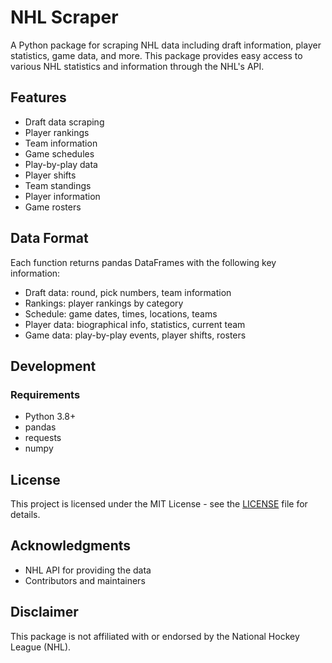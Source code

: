 # NHL Scraper

A Python package for scraping NHL data including draft information, player statistics, game data, and more. This package provides easy access to various NHL statistics and information through the NHL's API.

## Features

- Draft data scraping
- Player rankings
- Team information
- Game schedules
- Play-by-play data
- Player shifts
- Team standings
- Player information
- Game rosters

## Data Format

Each function returns pandas DataFrames with the following key information:

- Draft data: round, pick numbers, team information
- Rankings: player rankings by category
- Schedule: game dates, times, locations, teams
- Player data: biographical info, statistics, current team
- Game data: play-by-play events, player shifts, rosters

## Development

### Requirements
- Python 3.8+
- pandas
- requests
- numpy

## License

This project is licensed under the MIT License - see the [LICENSE](LICENSE) file for details.

## Acknowledgments

- NHL API for providing the data
- Contributors and maintainers

## Disclaimer

This package is not affiliated with or endorsed by the National Hockey League (NHL).